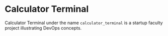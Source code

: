 # Calculator Terminal

Calculator Terminal under the name `calculator_terminal` is a startup faculty project illustrating DevOps concepts.
